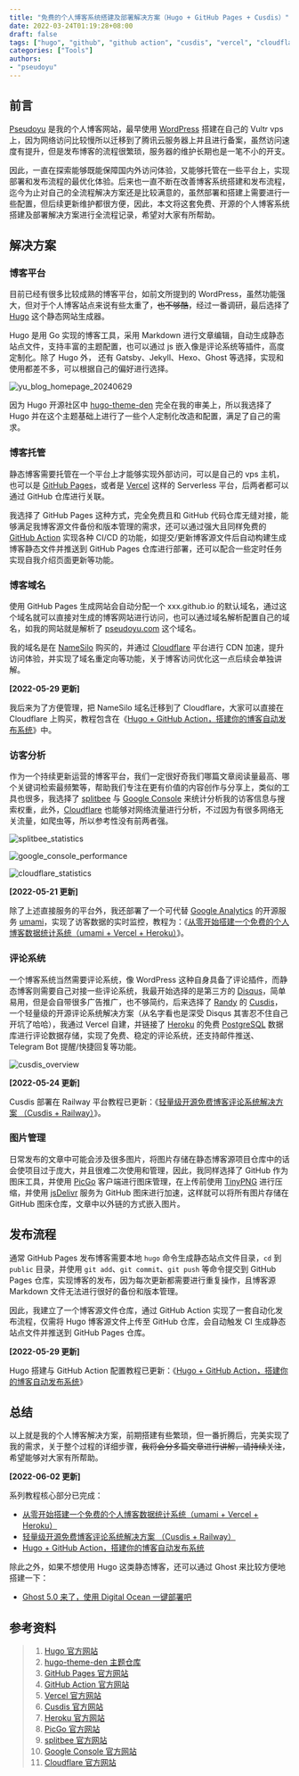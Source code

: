 ```yaml
---
title: "免费的个人博客系统搭建及部署解决方案（Hugo + GitHub Pages + Cusdis）"
date: 2022-03-24T01:19:28+08:00
draft: false
tags: ["hugo", "github", "github action", "cusdis", "vercel", "cloudflare", "serverless", "self-host", "blog"]
categories: ["Tools"]
authors:
- "pseudoyu"
---
```


## 前言

[Pseudoyu](https://www.pseudoyu.com) 是我的个人博客网站，最早使用 [WordPress](https://wordpress.com/) 搭建在自己的 Vultr vps 上，因为网络访问比较慢所以迁移到了腾讯云服务器上并且进行备案，虽然访问速度有提升，但是发布博客的流程很繁琐，服务器的维护长期也是一笔不小的开支。

因此，一直在探索能够既能保障国内外访问体验，又能够托管在一些平台上，实现部署和发布流程的最优化体验。后来也一直不断在改善博客系统搭建和发布流程，迄今为止对自己的全流程解决方案还是比较满意的，虽然部署和搭建上需要进行一些配置，但后续更新维护都很方便，因此，本文将这套免费、开源的个人博客系统搭建及部署解决方案进行全流程记录，希望对大家有所帮助。

## 解决方案

### 博客平台

目前已经有很多比较成熟的博客平台，如前文所提到的 WordPress，虽然功能强大，但对于个人博客站点来说有些太重了，~~也不够酷~~，经过一番调研，最后选择了 [Hugo](https://gohugo.io) 这个静态网站生成器。

Hugo 是用 Go 实现的博客工具，采用 Markdown 进行文章编辑，自动生成静态站点文件，支持丰富的主题配置，也可以通过 js 嵌入像是评论系统等插件，高度定制化。除了 Hugo 外， 还有 Gatsby、Jekyll、Hexo、Ghost 等选择，实现和使用都差不多，可以根据自己的偏好进行选择。

![yu_blog_homepage_20240629](https://image.pseudoyu.com/images/yu_blog_homepage_20240629.png)

因为 Hugo 开源社区中 [hugo-theme-den](https://github.com/shaform/hugo-theme-den) 完全在我的审美上，所以我选择了 Hugo 并在这个主题基础上进行了一些个人定制化改造和配置，满足了自己的需求。

### 博客托管

静态博客需要托管在一个平台上才能够实现外部访问，可以是自己的 vps 主机，也可以是 [GitHub Pages](https://pages.github.com)，或者是 [Vercel](http://vercel.com) 这样的 Serverless 平台，后两者都可以通过 GitHub 仓库进行关联。

我选择了 GitHub Pages 这种方式，完全免费且和 GitHub 代码仓库无缝对接，能够满足我博客源文件备份和版本管理的需求，还可以通过强大且同样免费的 [GitHub Action](https://github.com/features/actions) 实现各种 CI/CD 的功能，如提交/更新博客源文件后自动构建生成博客静态文件并推送到 GitHub Pages 仓库进行部署，还可以配合一些定时任务实现自我介绍页面更新等功能。

### 博客域名

使用 GitHub Pages 生成网站会自动分配一个 xxx.github.io 的默认域名，通过这个域名就可以直接对生成的博客网站进行访问，也可以通过域名解析配置自己的域名，如我的网站就是解析了 [pseudoyu.com](https://www.pseudoyu.com) 这个域名。

我的域名是在 [NameSilo](https://www.namesilo.com) 购买的，并通过 [Cloudflare](https://www.cloudflare.com) 平台进行 CDN 加速，提升访问体验，并实现了域名重定向等功能，关于博客访问优化这一点后续会单独讲解。

**[2022-05-29 更新]**

我后来为了方便管理，把 NameSilo 域名迁移到了 Cloudflare，大家可以直接在 Cloudflare 上购买，教程包含在《[Hugo + GitHub Action，搭建你的博客自动发布系统](https://www.pseudoyu.com/en/2022/05/29/deploy_your_blog_using_hugo_and_github_action/)》中。

### 访客分析

作为一个持续更新运营的博客平台，我们一定很好奇我们哪篇文章阅读量最高、哪个关键词检索最频繁等，帮助我们专注在更有价值的内容创作与分享上，类似的工具也很多，我选择了 [splitbee](https://splitbee.io) 与 [Google Console](https://search.google.com/search-console) 来统计分析我的访客信息与搜索权重，此外，[Cloudflare](https://www.cloudflare.com) 也能够对网络流量进行分析，不过因为有很多网络无关流量，如爬虫等，所以参考性没有前两者强。

![splitbee_statistics](https://image.pseudoyu.com/images/splitbee_statistics.png)

![google_console_performance](https://image.pseudoyu.com/images/google_console_performance.png)

![cloudflare_statistics](https://image.pseudoyu.com/images/cloudflare_statistics.png)

**[2022-05-21 更新]**

除了上述直接服务的平台外，我还部署了一个可代替 [Google Analytics](https://analytics.google.com) 的开源服务 [umami](https://umami.is)，实现了访客数据的实时监控，教程为：《[从零开始搭建一个免费的个人博客数据统计系统（umami + Vercel + Heroku）](https://www.pseudoyu.com/en/2022/05/21/free_blog_analysis_using_umami_vercel_and_heroku/)》。

### 评论系统

一个博客系统当然需要评论系统，像 WordPress 这种自身具备了评论插件，而静态博客则需要自己对接一些评论系统，我最开始选择的是第三方的 [Disqus](https://disqus.com)，简单易用，但是会自带很多广告推广，也不够简约，后来选择了 [Randy](https://lutaonan.com) 的 [Cusdis](https://cusdis.com)，一个轻量级的开源评论系统解决方案（从名字看也是深受 Disqus 其害忍不住自己开坑了哈哈），我通过 Vercel 自建，并链接了 [Heroku](https://www.heroku.com) 的免费 [PostgreSQL](https://www.postgresql.org) 数据库进行评论数据存储，实现了免费、稳定的评论系统，还支持邮件推送、Telegram Bot 提醒/快捷回复等功能。

![cusdis_overview](https://image.pseudoyu.com/images/cusdis_overview.png)

**[2022-05-24 更新]**

Cusdis 部署在 Railway 平台教程已更新：《[轻量级开源免费博客评论系统解决方案 （Cusdis + Railway）](https://www.pseudoyu.com/en/2022/05/24/free_and_lightweight_blog_comment_system_using_cusdis_and_railway/)》。

### 图片管理

日常发布的文章中可能会涉及很多图片，将图片存储在静态博客源项目仓库中的话会使项目过于庞大，并且很难二次使用和管理，因此，我同样选择了 GitHub 作为图床工具，并使用 [PicGo](https://molunerfinn.com/PicGo/) 客户端进行图床管理，在上传前使用 [TinyPNG](https://tinypng.com) 进行压缩，并使用 [jsDelivr](https://www.jsdelivr.com) 服务为 GitHub 图床进行加速，这样就可以将所有图片存储在 GitHub 图床仓库，文章中以外链的方式嵌入图片。

## 发布流程

通常 GitHub Pages 发布博客需要本地 `hugo` 命令生成静态站点文件目录，`cd` 到 `public` 目录，并使用 `git add`、`git commit`、`git push` 等命令提交到 GitHub Pages 仓库，实现博客的发布，因为每次更新都需要进行重复操作，且博客源 Markdown 文件无法进行很好的备份和版本管理。

因此，我建立了一个博客源文件仓库，通过 GitHub Action 实现了一套自动化发布流程，仅需将 Hugo 博客源文件上传至 GitHub 仓库，会自动触发 CI 生成静态站点文件并推送到 GitHub Pages 仓库。

**[2022-05-29 更新]**

Hugo 搭建与 GitHub Action 配置教程已更新：《[Hugo + GitHub Action，搭建你的博客自动发布系统](https://www.pseudoyu.com/en/2022/05/29/deploy_your_blog_using_hugo_and_github_action/)》

## 总结

以上就是我的个人博客解决方案，前期搭建有些繁琐，但一番折腾后，完美实现了我的需求，关于整个过程的详细步骤，~~我将会分多篇文章进行讲解，请持续关注~~，希望能够对大家有所帮助。

**[2022-06-02 更新]**

系列教程核心部分已完成：

- [从零开始搭建一个免费的个人博客数据统计系统（umami + Vercel + Heroku）](https://www.pseudoyu.com/en/2022/05/21/free_blog_analysis_using_umami_vercel_and_heroku/)
- [轻量级开源免费博客评论系统解决方案 （Cusdis + Railway）](https://www.pseudoyu.com/en/2022/05/24/free_and_lightweight_blog_comment_system_using_cusdis_and_railway/)
- [Hugo + GitHub Action，搭建你的博客自动发布系统](https://www.pseudoyu.com/en/2022/05/29/deploy_your_blog_using_hugo_and_github_action/)

除此之外，如果不想使用 Hugo 这类静态博客，还可以通过 Ghost 来比较方便地搭建一下：

- [Ghost 5.0 来了，使用 Digital Ocean 一键部署吧](https://www.pseudoyu.com/en/2022/05/29/deploy_ghost_5_on_digital_ocean_vps/)

## 参考资料

> 1. [Hugo 官方网站](https://gohugo.io)
> 2. [hugo-theme-den 主题仓库](https://github.com/shaform/hugo-theme-den)
> 3. [GitHub Pages 官方网站](https://pages.github.com)
> 4. [GitHub Action 官方网站](https://github.com/features/actions)
> 5. [Vercel 官方网站](http://vercel.com)
> 6. [Cusdis 官方网站](https://cusdis.com)
> 7. [Heroku 官方网站](https://www.heroku.com)
> 8. [PicGo 官方网站](https://molunerfinn.com/PicGo/)
> 9. [splitbee 官方网站](https://splitbee.io)
> 10. [Google Console 官方网站](https://search.google.com/search-console)
> 11. [Cloudflare 官方网站](https://www.cloudflare.com)
